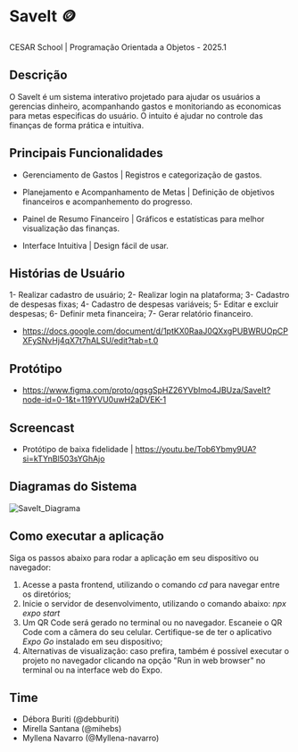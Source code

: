 # SaveIt 🪙

CESAR School | Programação Orientada a Objetos - 2025.1

## Descrição
O SaveIt é um sistema interativo projetado para ajudar os usuários a gerencias dinheiro, acompanhando gastos e monitoriando as economicas para metas especificas do usuário. O intuito é ajudar no controle das finanças de forma prática e intuitiva.

## Principais Funcionalidades

- Gerenciamento de Gastos | Registros e categorização de gastos.

- Planejamento e Acompanhamento de Metas | Definição de objetivos financeiros e acompanhemento do progresso.

- Painel de Resumo Financeiro | Gráficos e estatísticas para melhor visualização das finanças.

- Interface Intuitiva | Design fácil de usar.

## Histórias de Usuário

1- Realizar cadastro de usuário;
2- Realizar login na plataforma;
3- Cadastro de despesas fixas;
4- Cadastro de despesas variáveis;
5- Editar e excluir despesas;
6- Definir meta financeira;
7- Gerar relatório financeiro.

- https://docs.google.com/document/d/1ptKX0RaaJ0QXxgPUBWRUOpCPXFySNvHj4qX7t7hALSU/edit?tab=t.0

## Protótipo

- https://www.figma.com/proto/qgsgSpHZ26YVbImo4JBUza/SaveIt?node-id=0-1&t=119YVU0uwH2aDVEK-1

## Screencast

- Protótipo de baixa fidelidade | https://youtu.be/Tob6Ybmy9UA?si=kTYnBl503sYGhAjo

## Diagramas do Sistema
![SaveIt_Diagrama](https://github.com/user-attachments/assets/fd3b57b7-469f-4859-97a0-9344a3174175)

## Como executar a aplicação

Siga os passos abaixo para rodar a aplicação em seu dispositivo ou navegador:

1. Acesse a pasta frontend, utilizando o comando *cd* para navegar entre os diretórios;
2. Inicie o servidor de desenvolvimento, utilizando o comando abaixo:
_npx expo start_
3. Um QR Code será gerado no terminal ou no navegador. Escaneie o QR Code com a câmera do seu celular. Certifique-se de ter o aplicativo *Expo Go* instalado em seu dispositivo;
4. Alternativas de visualização: caso prefira, também é possível executar o projeto no navegador clicando na opção "Run in web browser" no terminal ou na interface web do Expo.

## Time
- Débora Buriti (@debburiti)
- Mirella Santana (@mihebs)
- Myllena Navarro (@Myllena-navarro)
